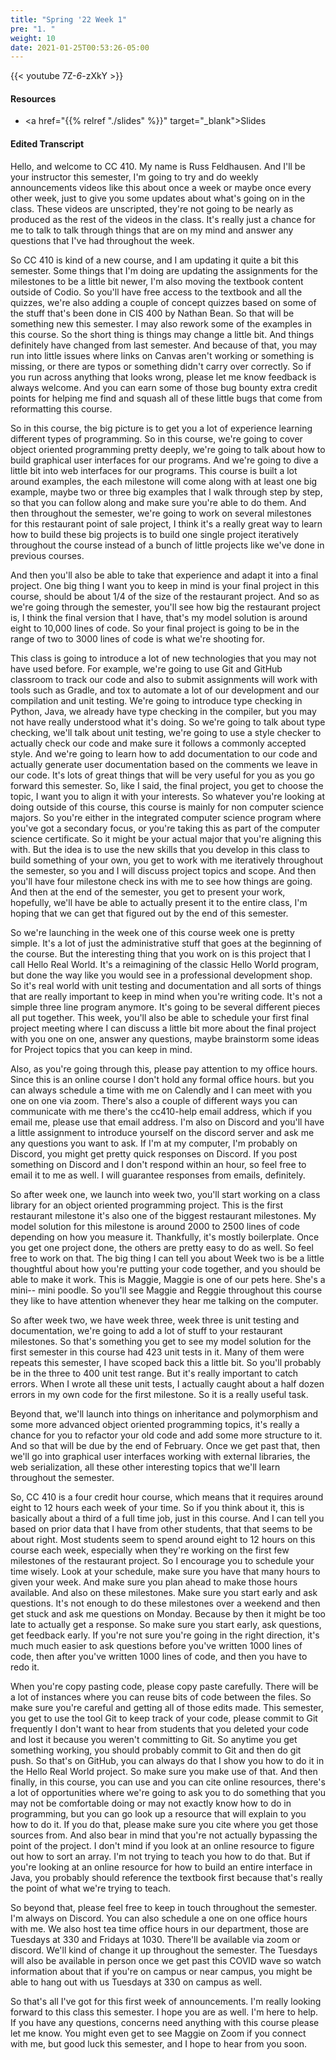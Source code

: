 ```yaml
---
title: "Spring '22 Week 1"
pre: "1. "
weight: 10
date: 2021-01-25T00:53:26-05:00
---
```


{{< youtube 7Z-_6_-zXkY   >}}

#### Resources

* <a href="{{% relref "./slides" %}}" target="_blank">Slides</a>

#### Edited Transcript

Hello, and welcome to CC 410. My name is Russ Feldhausen. And I'll be your instructor this semester, I'm going to try and do weekly announcements videos like this about once a week or maybe once every other week, just to give you some updates about what's going on in the class. These videos are unscripted, they're not going to be nearly as produced as the rest of the videos in the class. It's really just a chance for me to talk to talk through things that are on my mind and answer any questions that I've had throughout the week. 

So CC 410 is kind of a new course, and I am updating it quite a bit this semester. Some things that I'm doing are updating the assignments for the milestones to be a little bit newer, I'm also moving the textbook content outside of Codio. So you'll have free access to the textbook and all the quizzes, we're also adding a couple of concept quizzes based on some of the stuff that's been done in CIS 400 by Nathan Bean. So that will be something new this semester. I may also rework some of the examples in this course. So the short thing is things may change a little bit. And things definitely have changed from last semester. And because of that, you may run into little issues where links on Canvas aren't working or something is missing, or there are typos or something didn't carry over correctly. So if you run across anything that looks wrong, please let me know feedback is always welcome. And you can earn some of those bug bounty extra credit points for helping me find and squash all of these little bugs that come from reformatting this course. 

So in this course, the big picture is to get you a lot of experience learning different types of programming. So in this course, we're going to cover object oriented programming pretty deeply, we're going to talk about how to build graphical user interfaces for our programs. And we're going to dive a little bit into web interfaces for our programs. This course is built a lot around examples, the each milestone will come along with at least one big example, maybe two or three big examples that I walk through step by step, so that you can follow along and make sure you're able to do them. And then throughout the semester, we're going to work on several milestones for this restaurant point of sale project, I think it's a really great way to learn how to build these big projects is to build one single project iteratively throughout the course instead of a bunch of little projects like we've done in previous courses. 

And then you'll also be able to take that experience and adapt it into a final project. One big thing I want you to keep in mind is your final project in this course, should be about 1/4 of the size of the restaurant project. And so as we're going through the semester, you'll see how big the restaurant project is, I think the final version that I have, that's my model solution is around eight to 10,000 lines of code. So your final project is going to be in the range of two to 3000 lines of code is what we're shooting for. 

This class is going to introduce a lot of new technologies that you may not have used before. For example, we're going to use Git and GitHub classroom to track our code and also to submit assignments will work with tools such as Gradle, and tox to automate a lot of our development and our compilation and unit testing. We're going to introduce type checking in Python, Java, we already have type checking in the compiler, but you may not have really understood what it's doing. So we're going to talk about type checking, we'll talk about unit testing, we're going to use a style checker to actually check our code and make sure it follows a commonly accepted style. And we're going to learn how to add documentation to our code and actually generate user documentation based on the comments we leave in our code. It's lots of great things that will be very useful for you as you go forward this semester. So, like I said, the final project, you get to choose the topic, I want you to align it with your interests. So whatever you're looking at doing outside of this course, this course is mainly for non computer science majors. So you're either in the integrated computer science program where you've got a secondary focus, or you're taking this as part of the computer science certificate. So it might be your actual major that you're aligning this with. But the idea is to use the new skills that you develop in this class to build something of your own, you get to work with me iteratively throughout the semester, so you and I will discuss project topics and scope. And then you'll have four milestone check ins with me to see how things are going. And then at the end of the semester, you get to present your work, hopefully, we'll have be able to actually present it to the entire class, I'm hoping that we can get that figured out by the end of this semester. 

So we're launching in the week one of this course week one is pretty simple. It's a lot of just the administrative stuff that goes at the beginning of the course. But the interesting thing that you work on is this project that I call Hello Real World. It's a reimagining of the classic Hello World program, but done the way like you would see in a professional development shop. So it's real world with unit testing and documentation and all sorts of things that are really important to keep in mind when you're writing code. It's not a simple three line program anymore. It's going to be several different pieces all put together. This week, you'll also be able to schedule your first final project meeting where I can discuss a little bit more about the final project with you one on one, answer any questions, maybe brainstorm some ideas for Project topics that you can keep in mind. 

Also, as you're going through this, please pay attention to my office hours. Since this is an online course I don't hold any formal office hours. but you can always schedule a time with me on Calendly and I can meet with you one on one via zoom. There's also a couple of different ways you can communicate with me there's the cc410-help email address, which if you email me, please use that email address. I'm also on Discord and you'll have a little assignment to introduce yourself on the discord server and ask me any questions you want to ask. If I'm at my computer, I'm probably on Discord, you might get pretty quick responses on Discord. If you post something on Discord and I don't respond within an hour, so feel free to email it to me as well. I will guarantee responses from emails, definitely. 

So after week one, we launch into week two, you'll start working on a class library for an object oriented programming project. This is the first restaurant milestone it's also one of the biggest restaurant milestones. My model solution for this milestone is around 2000 to 2500 lines of code depending on how you measure it. Thankfully, it's mostly boilerplate. Once you get one project done, the others are pretty easy to do as well. So feel free to work on that. The big thing I can tell you about Week two is be a little thoughtful about how you're putting your code together, and you should be able to make it work. This is Maggie, Maggie is one of our pets here. She's a mini-- mini poodle. So you'll see Maggie and Reggie throughout this course they like to have attention whenever they hear me talking on the computer. 

So after week two, we have week three, week three is unit testing and documentation, we're going to add a lot of stuff to your restaurant milestones. So that's something you get to see my model solution for the first semester in this course had 423 unit tests in it. Many of them were repeats this semester, I have scoped back this a little bit. So you'll probably be in the three to 400 unit test range. But it's really important to catch errors. When I wrote all these unit tests, I actually caught about a half dozen errors in my own code for the first milestone. So it is a really useful task. 

Beyond that, we'll launch into things on inheritance and polymorphism and some more advanced object oriented programming topics, it's really a chance for you to refactor your old code and add some more structure to it. And so that will be due by the end of February. Once we get past that, then we'll go into graphical user interfaces working with external libraries, the web serialization, all these other interesting topics that we'll learn throughout the semester. 

So, CC 410 is a four credit hour course, which means that it requires around eight to 12 hours each week of your time. So if you think about it, this is basically about a third of a full time job, just in this course. And I can tell you based on prior data that I have from other students, that that seems to be about right. Most students seem to spend around eight to 12 hours on this course each week, especially when they're working on the first few milestones of the restaurant project. So I encourage you to schedule your time wisely. Look at your schedule, make sure you have that many hours to given your week. And make sure you plan ahead to make those hours available. And also on these milestones. Make sure you start early and ask questions. It's not enough to do these milestones over a weekend and then get stuck and ask me questions on Monday. Because by then it might be too late to actually get a response. So make sure you start early, ask questions, get feedback early. If you're not sure you're going in the right direction, it's much much easier to ask questions before you've written 1000 lines of code, then after you've written 1000 lines of code, and then you have to redo it. 

When you're copy pasting code, please copy paste carefully. There will be a lot of instances where you can reuse bits of code between the files. So make sure you're careful and getting all of those edits made. This semester, you get to use the tool Git to keep track of your code, please commit to Git frequently I don't want to hear from students that you deleted your code and lost it because you weren't committing to Git. So anytime you get something working, you should probably commit to Git and then do git push. So that's on GitHub, you can always do that I show you how to do it in the Hello Real World project. So make sure you make use of that. And then finally, in this course, you can use and you can cite online resources, there's a lot of opportunities where we're going to ask you to do something that you may not be comfortable doing or may not exactly know how to do in programming, but you can go look up a resource that will explain to you how to do it. If you do that, please make sure you cite where you get those sources from. And also bear in mind that you're not actually bypassing the point of the project. I don't mind if you look at an online resource to figure out how to sort an array. I'm not trying to teach you how to do that. But if you're looking at an online resource for how to build an entire interface in Java, you probably should reference the textbook first because that's really the point of what we're trying to teach. 

So beyond that, please feel free to keep in touch throughout the semester. I'm always on Discord. You can also schedule a one on one office hours with me. We also host tea time office hours in our department, those are Tuesdays at 330 and Fridays at 1030. There'll be available via zoom or discord. We'll kind of change it up throughout the semester. The Tuesdays will also be available in person once we get past this COVID wave so watch information about that if you're on campus or near campus, you might be able to hang out with us Tuesdays at 330 on campus as well. 

So that's all I've got for this first week of announcements. I'm really looking forward to this class this semester. I hope you are as well. I'm here to help. If you have any questions, concerns need anything with this course please let me know. You might even get to see Maggie on Zoom if you connect with me, but good luck this semester, and I hope to hear from you soon. 


